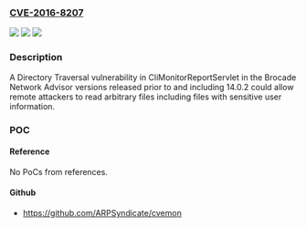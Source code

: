 ### [CVE-2016-8207](https://cve.mitre.org/cgi-bin/cvename.cgi?name=CVE-2016-8207)
![](https://img.shields.io/static/v1?label=Product&message=Brocade%20Network%20Advisor%20versions%20released%20prior%20to%20and%20including%2014.0.2&color=blue)
![](https://img.shields.io/static/v1?label=Version&message=Brocade%20Network%20Advisor%20versions%20released%20prior%20to%20and%20including%2014.0.2%20&color=brightgreen)
![](https://img.shields.io/static/v1?label=Vulnerability&message=Directory%20Traversal&color=brightgreen)

### Description

A Directory Traversal vulnerability in CliMonitorReportServlet in the Brocade Network Advisor versions released prior to and including 14.0.2 could allow remote attackers to read arbitrary files including files with sensitive user information.

### POC

#### Reference
No PoCs from references.

#### Github
- https://github.com/ARPSyndicate/cvemon

